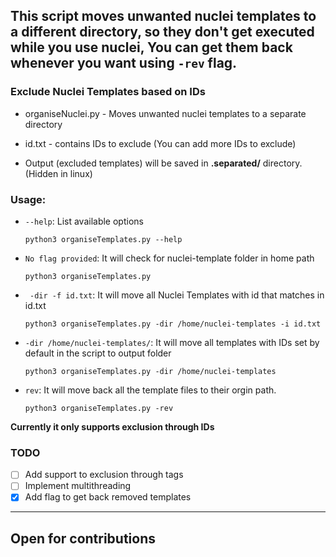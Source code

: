 This script moves unwanted nuclei templates to a different directory, so they don't get executed while you use nuclei, You can get them back whenever you want using `-rev` flag.
---
### Exclude Nuclei Templates based on IDs
 
- organiseNuclei.py - Moves unwanted nuclei templates to a separate directory

- id.txt - contains IDs to exclude (You can add more IDs to exclude)

- Output (excluded templates) will be saved in **.separated/** directory. (Hidden in linux)

### Usage:

- `--help`: List available options

    ```
    python3 organiseTemplates.py --help
    ```

- `No flag provided`: It will check for nuclei-template folder in home path

    ```
    python3 organiseTemplates.py
    ```

- ` -dir -f id.txt`: It will move all Nuclei Templates with id that matches in id.txt

    ```
    python3 organiseTemplates.py -dir /home/nuclei-templates -i id.txt
    ```

- `-dir /home/nuclei-templates/`: It will move all templates with IDs set by default in the script to output folder

    ```
    python3 organiseTemplates.py -dir /home/nuclei-templates
    ```

- `rev`: It will move back all the template files to their orgin path. 
    
    ```
    python3 organiseTemplates.py -rev
    ```


**Currently it only supports exclusion through IDs**

<!--### Workflow:

- Retrives ID from file and if **-f** flag provided, else uses predefined array with IDs
- Makes **.separated/** directory (hidden in linux)
- It matches id (string) with `id:` scalar in each and every template in provided directory and it's sub directory.
- Moves templates with matched id to **.separated/** directory
- Notes down it's path in **.config** file under **.separated/** dir
--> 
 
### TODO

- [ ] Add support to exclusion through tags
- [ ] Implement multithreading
- [x] Add flag to get back removed templates

---

## Open for contributions